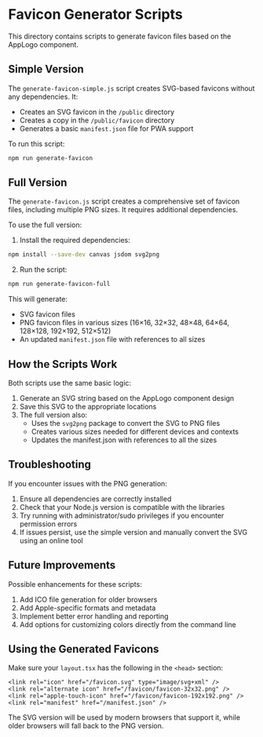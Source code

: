 # Favicon Generator Scripts

This directory contains scripts to generate favicon files based on the AppLogo component.

## Simple Version

The `generate-favicon-simple.js` script creates SVG-based favicons without any dependencies. It:

- Creates an SVG favicon in the `/public` directory
- Creates a copy in the `/public/favicon` directory
- Generates a basic `manifest.json` file for PWA support

To run this script:

```bash
npm run generate-favicon
```

## Full Version

The `generate-favicon.js` script creates a comprehensive set of favicon files, including multiple PNG sizes. It requires additional dependencies.

To use the full version:

1. Install the required dependencies:

```bash
npm install --save-dev canvas jsdom svg2png
```

2. Run the script:

```bash
npm run generate-favicon-full
```

This will generate:
- SVG favicon files
- PNG favicon files in various sizes (16×16, 32×32, 48×48, 64×64, 128×128, 192×192, 512×512)
- An updated `manifest.json` file with references to all sizes

## How the Scripts Work

Both scripts use the same basic logic:

1. Generate an SVG string based on the AppLogo component design
2. Save this SVG to the appropriate locations
3. The full version also:
   - Uses the `svg2png` package to convert the SVG to PNG files
   - Creates various sizes needed for different devices and contexts
   - Updates the manifest.json with references to all the sizes

## Troubleshooting

If you encounter issues with the PNG generation:

1. Ensure all dependencies are correctly installed
2. Check that your Node.js version is compatible with the libraries
3. Try running with administrator/sudo privileges if you encounter permission errors
4. If issues persist, use the simple version and manually convert the SVG using an online tool

## Future Improvements

Possible enhancements for these scripts:

1. Add ICO file generation for older browsers
2. Add Apple-specific formats and metadata
3. Implement better error handling and reporting
4. Add options for customizing colors directly from the command line

## Using the Generated Favicons

Make sure your `layout.tsx` has the following in the `<head>` section:

```tsx
<link rel="icon" href="/favicon.svg" type="image/svg+xml" />
<link rel="alternate icon" href="/favicon/favicon-32x32.png" />
<link rel="apple-touch-icon" href="/favicon/favicon-192x192.png" />
<link rel="manifest" href="/manifest.json" />
```

The SVG version will be used by modern browsers that support it, while older browsers will fall back to the PNG version.
